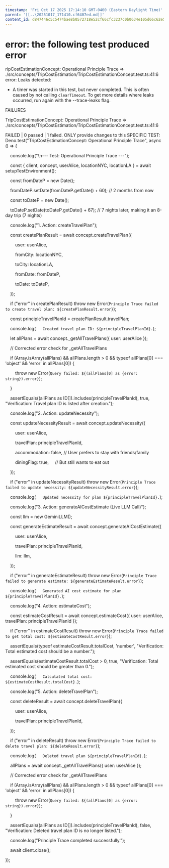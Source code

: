 ```yaml
---
timestamp: 'Fri Oct 17 2025 17:14:10 GMT-0400 (Eastern Daylight Time)'
parent: '[[..\20251017_171410.cf6407ed.md]]'
content_id: d847446c5c5474bae8b0572718e52cf66cfc3237c0b0634e105d66c62e523293
---
```


# error:  the following test produced error

ripCostEstimationConcept: Operational Principle Trace => ./src/concepts/TripCostEstimation/TripCostEstimationConcept.test.ts:41:6
error: Leaks detected:

* A timer was started in this test, but never completed. This is often caused by not calling `clearTimeout`.
  To get more details where leaks occurred, run again with the --trace-leaks flag.

FAILURES

TripCostEstimationConcept: Operational Principle Trace => ./src/concepts/TripCostEstimation/TripCostEstimationConcept.test.ts:41:6

FAILED | 0 passed | 1 failed. ONLY provide changes to this SPECIFIC TEST:
Deno.test("TripCostEstimationConcept: Operational Principle Trace", async () => {

    console.log("\n--- Test: Operational Principle Trace ---");

    const { client, concept, userAlice, locationNYC, locationLA } = await setupTestEnvironment();

    const fromDateP = new Date();

    fromDateP.setDate(fromDateP.getDate() + 60); // 2 months from now

    const toDateP = new Date();

    toDateP.setDate(toDateP.getDate() + 67); // 7 nights later, making it an 8-day trip (7 nights)

    console.log("1. Action: createTravelPlan");

    const createPlanResult = await concept.createTravelPlan({

        user: userAlice,

        fromCity: locationNYC,

        toCity: locationLA,

        fromDate: fromDateP,

        toDate: toDateP,

    });

    if ("error" in createPlanResult) throw new Error(`Principle Trace failed to create travel plan: ${createPlanResult.error}`);

    const principleTravelPlanId = createPlanResult.travelPlan;

    console.log(`   Created travel plan ID: ${principleTravelPlanId}.`);

    let allPlans = await concept.\_getAllTravelPlans({ user: userAlice });

    // Corrected error check for \_getAllTravelPlans

    if (Array.isArray(allPlans) && allPlans.length > 0 && typeof allPlans\[0] === 'object' && 'error' in allPlans\[0]) {

        throw new Error(`Query failed: ${(allPlans[0] as {error: string}).error}`);

    }

    assertEquals((allPlans as ID\[]).includes(principleTravelPlanId), true, "Verification: Travel plan ID is listed after creation.");

    console.log("2. Action: updateNecessity");

    const updateNecessityResult = await concept.updateNecessity({

        user: userAlice,

        travelPlan: principleTravelPlanId,

        accommodation: false, // User prefers to stay with friends/family

        diningFlag: true,     // But still wants to eat out

    });

    if ("error" in updateNecessityResult) throw new Error(`Principle Trace failed to update necessity: ${updateNecessityResult.error}`);

    console.log(`   Updated necessity for plan ${principleTravelPlanId}.`);

    console.log("3. Action: generateAICostEstimate (Live LLM Call)");

    const llm = new GeminiLLM();

    const generateEstimateResult = await concept.generateAICostEstimate({

        user: userAlice,

        travelPlan: principleTravelPlanId,

        llm: llm,

    });

    if ("error" in generateEstimateResult) throw new Error(`Principle Trace failed to generate estimate: ${generateEstimateResult.error}`);

    console.log(`   Generated AI cost estimate for plan ${principleTravelPlanId}.`);

    console.log("4. Action: estimateCost");

    const estimateCostResult = await concept.estimateCost({ user: userAlice, travelPlan: principleTravelPlanId });

    if ("error" in estimateCostResult) throw new Error(`Principle Trace failed to get total cost: ${estimateCostResult.error}`);

    assertEquals(typeof estimateCostResult.totalCost, 'number', "Verification: Total estimated cost should be a number.");

    assertEquals(estimateCostResult.totalCost > 0, true, "Verification: Total estimated cost should be greater than 0.");

    console.log(`   Calculated total cost: ${estimateCostResult.totalCost}.`);

    console.log("5. Action: deleteTravelPlan");

    const deleteResult = await concept.deleteTravelPlan({

        user: userAlice,

        travelPlan: principleTravelPlanId,

    });

    if ("error" in deleteResult) throw new Error(`Principle Trace failed to delete travel plan: ${deleteResult.error}`);

    console.log(`   Deleted travel plan ${principleTravelPlanId}.`);

    allPlans = await concept.\_getAllTravelPlans({ user: userAlice });

    // Corrected error check for \_getAllTravelPlans

    if (Array.isArray(allPlans) && allPlans.length > 0 && typeof allPlans\[0] === 'object' && 'error' in allPlans\[0]) {

        throw new Error(`Query failed: ${(allPlans[0] as {error: string}).error}`);

    }

    assertEquals((allPlans as ID\[]).includes(principleTravelPlanId), false, "Verification: Deleted travel plan ID is no longer listed.");

    console.log("Principle Trace completed successfully.");

    await client.close();

});
